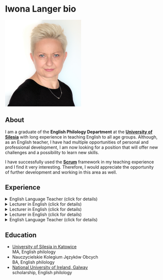 # Iwona Langer bio

<img src="IwonaCV.jpg" alt="Iwona Langer profile photo" width="250" />

## About

I am a graduate of the **English Philology Department** at the **[University of Silesia](https://us.edu.pl)** with long experience in teaching English to all age groups. Although, as an English teacher, I have had multiple opportunities of personal and professional development, I am now looking for a position that will offer new challenges and a possibility to learn new skills.  
  
I have successfully used the **[Scrum](https://www.scrum.org)** framework in my teaching experience and I find it very interesting. Therefore, I would appreciate the opportunity of further development and working in this area as well.

## Experience

<details>
  <summary>English Language Teacher (click for details)</summary>
  I Zespół Ogólnokształcących Szkół Społecznych im. S. Konarskiego STO
  
  | Form of employment | from | to | period |
  |---|---|---|---|
  | Full-time | Oct 2005 | Present | 16 yrs 9 mos |
  
  Katowice, Woj. Śląskie, Polska
  </details>
  
<details>
  <summary>Lecturer in English (click for details)</summary>
  Teacher Training College of English, Sosnowiec
  
  | Form of employment | from | to | period |
  |---|---|---|---|
  | Full-time | Oct 1995 | Sep 2007 | 12 yrs |
  
  Sosnowiec, Woj. Śląskie, Polska
  </details>  
  
<details>
  <summary>Lecturer in English (click for details)</summary>
  Higher School of Marketing Management and Foreign Languages, Katowice 
  
  | Form of employment | from | to | period |
  |---|---|---|---|
  | Contract | Oct 1998 | Jun 2006 | 7 yrs 9 mos |
  
  Katowice, Woj. Śląskie, Polska
  </details>  
  
<details>
  <summary>Lecturer in English (click for details)</summary>
  Wyższa Szkoła Bankowa
  
  | Form of employment | from | to | period |
  |---|---|---|---|
  | Freelance | Oct 1995 | Jun 1997 | 1 yr 9 mos |
  
  Chorzów, Woj. Śląskie, Polska
  </details>  
  
<details>
  <summary>English Language Teacher (click for details)</summary>
  IV Liceum Ogólnokształcące im. Stanisława Staszica
  
  | Form of employment | from | to | period |
  |---|---|---|---|
  | Part-time | Sep 1993 | Aug 1996| 3 yrs |
  
  Sosnowiec, Woj. Śląskie, Polska
  </details> 
  
## Education
  
* [University of Silesia in Katowice](https://us.edu.pl)<br>
  MA, English philology
* Nauczycielskie Kolegium Języków Obcych<br>
  BA, English philology
* [National University of Ireland, Galway](https://www.nuigalway.ie)<br>
  scholarship, English philology
